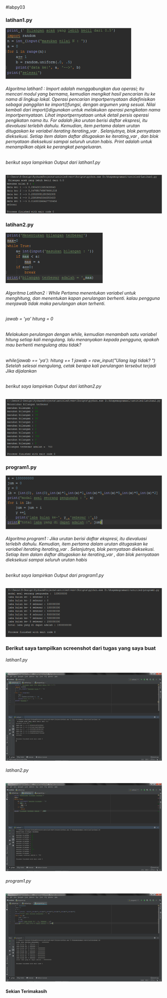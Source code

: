 #labpy03
<h3>latihan1.py</h3>
<img src="https://github.com/septiansaputra/labpy03/blob/master/cpy1.png" />
<h6>Algoritma latihan1 : Import adalah menggabungkan dua operasi; itu mencari modul yang bernama, kemudian mengikat hasil pencarian itu ke nama di lingkup lokal. Operasi pencarian importpernyataan didefinisikan sebagai panggilan ke import()fungsi, dengan argumen yang sesuai. Nilai kembali dari import()digunakan untuk melakukan operasi pengikatan nama importpernyataan. Lihat importpernyataan untuk detail persis operasi pengikatan nama itu. For adalah jika urutan berisi daftar ekspresi, itu dievaluasi terlebih dahulu. Kemudian, item pertama dalam urutan ditugaskan ke variabel iterating iterating_var . Selanjutnya, blok pernyataan dieksekusi. Setiap item dalam daftar ditugaskan ke iterating_var , dan blok pernyataan dieksekusi sampai seluruh urutan habis. Print adalah untuk menampilkan objek ke perangkat pengeluaran. </h6>
<h6>berikut saya lampirkan Output dari latihan1.py</h6>
<img src="https://github.com/septiansaputra/labpy03/blob/master/hpy1.png" />
<h3>latihan2.py</h3>
<img src="https://github.com/septiansaputra/labpy03/blob/master/cpy2.png" />
<h6>Algoritma Latihan2 : While Pertama menentukan variabel untuk menghitung, dan menentukan kapan perulangan berhenti. kalau pengguna menjawab tidak maka perulangan akan terhenti.</h6>
  
<h6>jawab = 'ya' hitung = 0</h6>

<h6>Melakukan perulangan dengan while, kemudian menambah satu variabel hitung setiap kali mengulang. lalu menanyakan kepada pengguna, apakah mau berhenti mengulang atau tidak?</h6>

<h6>while(jawab == 'ya'): hitung += 1 jawab = raw_input("Ulang lagi tidak? ") Setelah selesai mengulang, cetak berapa kali perulangan tersebut terjadi Jika dijalankan</h6>
<h6>berikut saya lampirkan Output dari latihan2.py</h6>
<img src="https://github.com/septiansaputra/labpy03/blob/master/hpy2.png" />
<h3>program1.py</h3>
<img src="https://github.com/septiansaputra/labpy03/blob/master/cpy3.png" />
<h6>Algoritma program1 : Jika urutan berisi daftar ekspresi, itu dievaluasi terlebih dahulu. Kemudian, item pertama dalam urutan ditugaskan ke variabel iterating iterating_var . Selanjutnya, blok pernyataan dieksekusi. Setiap item dalam daftar ditugaskan ke iterating_var , dan blok pernyataan dieksekusi sampai seluruh urutan habis</h6>
<h6>berikut saya lampirkan Output dari program1.py</h6>
<img src="https://github.com/septiansaputra/labpy03/blob/master/hpy3.png" />


<h3>Berikut saya tampilkan screenshot dari tugas yang saya buat</h3>
<h6>latihan1.py</h6>
<img src="https://github.com/septiansaputra/labpy03/blob/master/latihan1.png" />
<h6>latihan2.py</h6>
<img src="https://github.com/septiansaputra/labpy03/blob/master/latihan2.png" />
<h6>program1.py</h6>
<img src="https://github.com/septiansaputra/labpy03/blob/master/program1.png" />

<h4>Sekian Terimakasih</h4>
